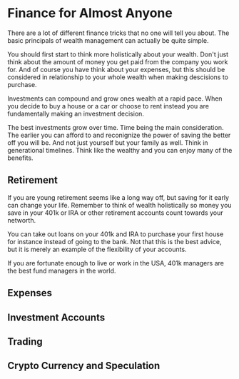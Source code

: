 # Finance for Almost Anyone
There are a lot of different finance tricks that no one will tell you about.
The basic principals of wealth management can actually be quite simple.

You should first start to think more holistically about your wealth.
Don't just think about the amount of money you get paid from the company you work for.
And of course you have think about your expenses, but this should be considered in relationship
to your whole wealth when making descisions to purchase.

Investments can compound and grow ones wealth at a rapid pace.
When you decide to buy a house or a car or choose to rent instead
you are fundamentally making an investment decision.

The best investments grow over time.
Time being the main consideration.
The earlier you can afford to and reconignize the power of saving the better off you will be.
And not just yourself but your family as well.
Think in generational timelines.
Think like the wealthy and you can enjoy many of the benefits.

## Retirement
If you are young retirement seems like a long way off, but saving for it early can change your life.
Remember to think of wealth holistically so money you save in your 401k or IRA or other retirement accounts
count towards your networth.

You can take out loans on your 401k and IRA to purchase your first house for instance instead of going to the bank.
Not that this is the best advice, but it is merely an example of the flexibility of your accounts.

If you are fortunate enough to live or work in the USA, 401k managers are the best fund managers in the world.

## Expenses

## Investment Accounts

## Trading

## Crypto Currency and Speculation
